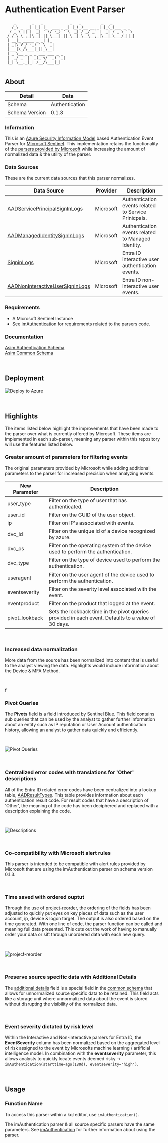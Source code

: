 # Authentication Event Parser

```text
    _       _   _            _   _         _   _          
   /_\ _  _| |_| |_  ___ _ _| |_(_)__ __ _| |_(_)___ _ _  
  / _ \ || |  _| ' \/ -_) ' \  _| / _/ _` |  _| / _ \ ' \ 
 /_/_\_\_,_|\__|_||_\___|_||_\__|_\__\__,_|\__|_\___/_||_|
 | __|_ _____ _ _| |_                                     
 | _|\ V / -_) ' \  _|                                    
 |___|\_/\___|_||_\__|                                    
 | _ \__ _ _ _ ___ ___ _ _                                
 |  _/ _` | '_(_-</ -_) '_|                               
 |_| \__,_|_| /__/\___|_|                                 
                                                         
```

## About

| Detail | Data
| - | - |
| Schema | Authentication
| Schema Version | 0.1.3

### Information

This is an [Azure Security Information Model](https://learn.microsoft.com/en-us/azure/sentinel/normalization) based Authentication Event Parser for [Microsoft Sentinel](https://azure.microsoft.com/en-us/products/microsoft-sentinel). This implementation retains the functionality of the [parsers provided by Microsoft](https://github.com/Azure/Azure-Sentinel/tree/master/Parsers/ASimAuthentication/Parsers) while increasing the amount of normalized data & the utility of the parser.

### Data Sources

These are the current data sources that this parser normalizes.

| Data Source | Provider | Description
| - | - | - |
| [AADServicePrincipalSignInLogs](https://learn.microsoft.com/en-us/azure/azure-monitor/reference/tables/aadserviceprincipalsigninlogs) | Microsoft | Authentication events related to Service Prinicpals.
| [AADManagedIdentitySignInLogs](https://learn.microsoft.com/en-us/azure/azure-monitor/reference/tables/aadmanagedidentitysigninlogs) | Microsoft| Authentication events related to Managed Identity.
| [SigninLogs](https://learn.microsoft.com/en-us/azure/azure-monitor/reference/tables/signinlogs) | Microsoft| Entra ID interactive user authentication events.
| [AADNonInteractiveUserSignInLogs](https://learn.microsoft.com/en-us/azure/azure-monitor/reference/tables/aadnoninteractiveusersigninlogs) | Microsoft | Entra ID non-interactive user events.

### Requirements

- A Microsoft Sentinel Instance
- See [imAuthentication](/AuthenticationEvent/Parsers/Unifying/imAuthentication#Requirements) for requirements related to the parsers code.

### Documentation

[Asim Authentication Schema](https://learn.microsoft.com/en-us/azure/sentinel/normalization-schema-authentication)  
[Asim Common Schema](https://learn.microsoft.com/en-us/azure/sentinel/normalization-common-fields)

</br>

## Deployment

![Deploy to Azure](https://aka.ms/deploytoazurebutton)

</br>

## Highlights

The items listed below highlight the improvements that have been made to the parser over what is currently offered by Microsoft. These items are implemented in each sub-parser, meaning any parser within this repository will use the features listed below.

### Greater amount of parameters for filtering events

The original parameters provided by Microsoft while adding additional parameters to the parser for increased precision when analyzing events.

| New Parameter | Description |
| - | - |
| user_type | Filter on the type of user that has authenticated.
| user_id | Filter on the GUID of the user object.
| ip | Filter on IP's associated with events.
| dvc_id | Filter on the unique id of a device recognized by azure.
| dvc_os | Filter on the operating system of the device used to perform the authentication.
| dvc_type | Filter on the type of device used to perform the authentication.
| useragent | Filter on the user agent of the device used to perform the authentication.
| eventseverity | Filter on the severity level associated with the event.
| eventproduct | Filter on the product that logged at the event.
| pivot_lookback | Sets the lookback time in the pivot queries provided in each event. Defaults to a value of 30 days.

</br>

### Increased data normalization

More data from the source has been normalized into content that is useful to the analyst viewing the data. Highlights would include information about the Device & MFA Method.

</br>

f
</br>

### Pivot Queries

The **Pivots** field is a field introduced by Sentinel Blue. This field contains sub queries that can be used by the analyst to gather further information about an entity such as IP reputation or User Account authentication history, allowing an analyst to gather data quickly and efficiently.

</br>

![Pivot Queries](/AuthenticationEvent/Images/pivots.png)

</br>

### Centralized error codes with translations for 'Other' descriptions

All of the Entra ID related error codes have been centralized into a lookup table, [AADResultTypes](/AuthenticationEvent/Parsers/Support/AADResultTypes/AADResultTypes.yaml). This table provides information about each authentication result code. For result codes that have a description of 'Other', the meaning of the code has been deciphered and replaced with a description explaining the code.

</br>

![Descriptions](/AuthenticationEvent/Images/eventmessage.png)

</br>

### Co-compatibility with Microsoft alert rules

This parser is intended to be compatible with alert rules provided by Microsoft that are using the imAuthentication parser on schema version 0.1.3.

</br>

### Time saved with ordered ouptut

Through the use of [project-reorder](https://learn.microsoft.com/en-us/azure/data-explorer/kusto/query/project-reorder-operator), the ordering of the fields has been adjusted to quickly put eyes on key pieces of data such as the user account, ip, device & logon target. The output is also ordered based on the time generated. With one line of code, the parser function can be called and meaning full data presented. This cuts out the work of having to manually order your data or sift through unordered data with each new query.

</br>

![project-reorder](/AuthenticationEvent/Images/reorder.png)

</br>

### Preserve source specific data with Additional Details

The [additional details](https://learn.microsoft.com/en-us/azure/sentinel/normalization-common-fields#other-fields) field is a special field in the [common schema](https://learn.microsoft.com/en-us/azure/sentinel/normalization-common-fields) that allows for unnormalized source specific data to be retained. This field acts like a storage unit where unnormalized data about the event is stored without disrupting the visibility of the normalized data.  

</br>

### Event severity dictated by risk level

Within the Interactive and Non-interactive parsers for Entra ID, the **EventSeverity** column has been normalized based on the aggregated level of risk assigned to the event by Microsofts machine learning / artificial intelligence model. In combination with the **eventseverity** parameter, this allows analysts to quickly locate events deemed risky -> `imAuthentication(starttime=ago(180d), eventseverity='high')`.

</br>

## Usage

### Function Name

To access this parser within a kql editor, use `imAuthentication()`.

The imAuthentication parser & all source specific parsers have the same parameters. See [imAuthentication](/AuthenticationEvent/Parsers/Unifying/imAuthentication#Usage) for further information about using the parser.
